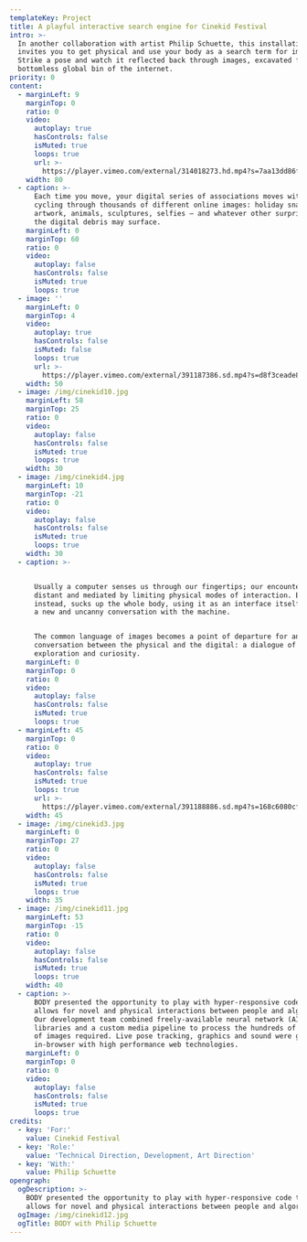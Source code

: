 ```yaml
---
templateKey: Project
title: A playful interactive search engine for Cinekid Festival
intro: >-
  In another collaboration with artist Philip Schuette, this installation
  invites you to get physical and use your body as a search term for images.
  Strike a pose and watch it reflected back through images, excavated from the
  bottomless global bin of the internet.
priority: 0
content:
  - marginLeft: 9
    marginTop: 0
    ratio: 0
    video:
      autoplay: true
      hasControls: false
      isMuted: true
      loops: true
      url: >-
        https://player.vimeo.com/external/314018273.hd.mp4?s=7aa13dd86f5cd714dd1527d479381739663e8d33&profile_id=174
    width: 80
  - caption: >-
      Each time you move, your digital series of associations moves with you,
      cycling through thousands of different online images: holiday snaps,
      artwork, animals, sculptures, selfies – and whatever other surprises among
      the digital debris may surface.
    marginLeft: 0
    marginTop: 60
    ratio: 0
    video:
      autoplay: false
      hasControls: false
      isMuted: true
      loops: true
  - image: ''
    marginLeft: 0
    marginTop: 4
    video:
      autoplay: true
      hasControls: false
      isMuted: false
      loops: true
      url: >-
        https://player.vimeo.com/external/391187386.sd.mp4?s=d8f3ceade8690ea994de9694d4301e0f1c6affeb&profile_id=164
    width: 50
  - image: /img/cinekid10.jpg
    marginLeft: 58
    marginTop: 25
    ratio: 0
    video:
      autoplay: false
      hasControls: false
      isMuted: true
      loops: true
    width: 30
  - image: /img/cinekid4.jpg
    marginLeft: 10
    marginTop: -21
    ratio: 0
    video:
      autoplay: false
      hasControls: false
      isMuted: true
      loops: true
    width: 30
  - caption: >-


      Usually a computer senses us through our fingertips; our encounters are
      distant and mediated by limiting physical modes of interaction. BODY,
      instead, sucks up the whole body, using it as an interface itself to start
      a new and uncanny conversation with the machine.


      The common language of images becomes a point of departure for an embodied
      conversation between the physical and the digital: a dialogue of mutual
      exploration and curiosity.
    marginLeft: 0
    marginTop: 0
    ratio: 0
    video:
      autoplay: false
      hasControls: false
      isMuted: true
      loops: true
  - marginLeft: 45
    marginTop: 0
    ratio: 0
    video:
      autoplay: true
      hasControls: false
      isMuted: true
      loops: true
      url: >-
        https://player.vimeo.com/external/391188886.sd.mp4?s=168c6080cf66d3d7713f0755196c45c367ebe90e&profile_id=164
    width: 45
  - image: /img/cinekid3.jpg
    marginLeft: 0
    marginTop: 27
    ratio: 0
    video:
      autoplay: false
      hasControls: false
      isMuted: true
      loops: true
    width: 35
  - image: /img/cinekid11.jpg
    marginLeft: 53
    marginTop: -15
    ratio: 0
    video:
      autoplay: false
      hasControls: false
      isMuted: true
      loops: true
    width: 40
  - caption: >-
      BODY presented the opportunity to play with hyper-responsive code that
      allows for novel and physical interactions between people and algorithms.
      Our development team combined freely-available neural network (AI)
      libraries and a custom media pipeline to process the hundreds of thousands
      of images required. Live pose tracking, graphics and sound were generated
      in-browser with high performance web technologies.
    marginLeft: 0
    marginTop: 0
    ratio: 0
    video:
      autoplay: false
      hasControls: false
      isMuted: true
      loops: true
credits:
  - key: 'For:'
    value: Cinekid Festival
  - key: 'Role:'
    value: 'Technical Direction, Development, Art Direction'
  - key: 'With:'
    value: Philip Schuette
opengraph:
  ogDescription: >-
    BODY presented the opportunity to play with hyper-responsive code that
    allows for novel and physical interactions between people and algorithms.
  ogImage: /img/cinekid12.jpg
  ogTitle: BODY with Philip Schuette
---
```


